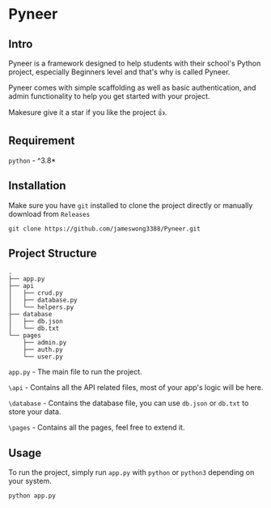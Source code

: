 # Pyneer

## Intro
Pyneer is a framework designed to help students with their school's Python project, especially Beginners level  and that's why is called Pyneer.

Pyneer comes with simple scaffolding as well as basic authentication, and admin functionality to help you get started with your project.

Makesure give it a star if you like the project 👍.

## Requirement
`python` - ^3.8*

## Installation
Make sure you have `git` installed to clone the project directly or manually download from `Releases`
```
git clone https://github.com/jameswong3388/Pyneer.git
```

## Project Structure
```
.
├── app.py
├── api
│   ├── crud.py
│   ├── database.py
│   └── helpers.py
├── database
│   ├── db.json
│   └── db.txt
└── pages
    ├── admin.py
    ├── auth.py
    └── user.py
```

`app.py` - The main file to run the project.

`\api` - Contains all the API related files, most of your app's logic will be here.

`\database` - Contains the database file, you can use `db.json` or `db.txt` to store your data.

`\pages` - Contains all the pages, feel free to extend it.

## Usage
To run the project, simply run `app.py` with `python` or `python3` depending on your system.
```
python app.py
```